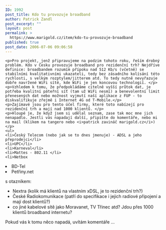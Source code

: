 ```yaml
---
ID: 1992
post_title: Kdo tu provozuje broadband
author: Patrick Zandl
post_excerpt: ""
layout: post
permalink: >
  https://www.marigold.cz/item/kdo-tu-provozuje-broadband
published: true
post_date: 2006-07-06 09:06:58
---
```

	<p>Pro projekt, jenž připravujeme na podzim tohoto roku, řeším drobný problém. Kdo v Česku provozuje broadband pro rezidenční trh? Nejdříve definice: broadbandem rozumím přípoku nad 512 Kb/s (včetně) se stabilními kvalitativními ukazateli, tedy bez zásadního kolísání této rychlosti, s velkým rozptylem/jitterem atd. To tedy nutně nevyřazuje dobře navržené WiFi sítě, kde WiFi je jen koncovou technologií. </p>
	<p>Vzhledem k tomu, že předpokládáme citelně vyšší průtok dat, je potřeba kvalitní páteřní síť (tam už WiFi nesmí) a benevolentní limit přenesených dat nebo možnost vyjmutí naší aplikace z FUP - to diskvalifikuje zřejmě i Internet 4G od T-Mobile.</p>
	<p>Zajímavé jsou pro tento účel firmy, které toto nabízejí pro rezidenční trh a mají nad 1000 klientů. </p>
	<p>Hloupé je, že když jsem si udělal seznam, zase tak moc mne jich nenapadlo. Jestli vás napadají další, připište do komentáře, nebo mi na mail (klikem na tangero nebo <i>patrick zavináč marigold.cz</i>)</p>
	<ul>
	<li>Český Telecom (nebo jak se to dnes jmenuje) - ADSL a jeho přeprodejci</li>
	<li>UPC</li>
	<li>Karneval</li>
	<li>Mattes - 802.11 </li>
	<li>Netbox
</li>
	<li>BD-Tel
</li>
	<li>Petřiny.net
</li>
	</ul>
	<p>s otazníkem: </p>
	<ul>
	<li>Nextra (kolik má klientů na vlastním xDSL, je to rezidenční trh?)</li>
	<li>České Radiokomunikace (patří do specifikace i jejich radiové připojení a mají dost klientů?)</li>
	<li>co jiné kabelové sítě jako Moravanet, TV Třinec atd? Jdou přes 1000 klientů broadband internetu?</a>
	</ul>
	<p>Pokud vás k tomu něco napadá, uvítám komentáře ...
</p>